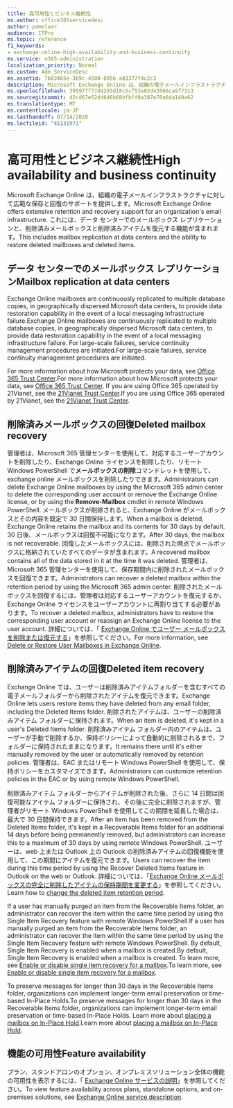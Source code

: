 ```yaml
---
title: 高可用性とビジネス継続性
ms.author: office365servicedesc
author: pamelaar
audience: ITPro
ms.topic: reference
f1_keywords:
- exchange-online-high-availability-and-business-continuity
ms.service: o365-administration
localization_priority: Normal
ms.custom: Adm_ServiceDesc
ms.assetid: 7b03465e-3b9c-4500-8956-a83377f4c2c3
description: Microsoft Exchange Online は、組織の電子メールインフラストラクチャに対して広範な保存と回復のサポートを提供します。 これには、データ センターでのメールボックス レプリケーションと、削除済みメールボックスと削除済みアイテムを復元する機能が含まれます。
ms.openlocfilehash: 395977f77d4293d18c5cf53e02d43566ca9f7313
ms.sourcegitcommit: d2cd67e52dd646b68bfbfd8a387e70a6da140a62
ms.translationtype: MT
ms.contentlocale: ja-JP
ms.lasthandoff: 07/14/2020
ms.locfileid: "45131971"
---
```

# <a name="high-availability-and-business-continuity"></a><span data-ttu-id="29a1f-104">高可用性とビジネス継続性</span><span class="sxs-lookup"><span data-stu-id="29a1f-104">High availability and business continuity</span></span>

<span data-ttu-id="29a1f-105">Microsoft Exchange Online は、組織の電子メールインフラストラクチャに対して広範な保存と回復のサポートを提供します。</span><span class="sxs-lookup"><span data-stu-id="29a1f-105">Microsoft Exchange Online offers extensive retention and recovery support for an organization's email infrastructure.</span></span> <span data-ttu-id="29a1f-106">これには、データ センターでのメールボックス レプリケーションと、削除済みメールボックスと削除済みアイテムを復元する機能が含まれます。</span><span class="sxs-lookup"><span data-stu-id="29a1f-106">This includes mailbox replication at data centers and the ability to restore deleted mailboxes and deleted items.</span></span>
  
## <a name="mailbox-replication-at-data-centers"></a><span data-ttu-id="29a1f-107">データ センターでのメールボックス レプリケーション</span><span class="sxs-lookup"><span data-stu-id="29a1f-107">Mailbox replication at data centers</span></span>

<span data-ttu-id="29a1f-108">Exchange Online mailboxes are continuously replicated to multiple database copies, in geographically dispersed Microsoft data centers, to provide data restoration capability in the event of a local messaging infrastructure failure.</span><span class="sxs-lookup"><span data-stu-id="29a1f-108">Exchange Online mailboxes are continuously replicated to multiple database copies, in geographically dispersed Microsoft data centers, to provide data restoration capability in the event of a local messaging infrastructure failure.</span></span> <span data-ttu-id="29a1f-109">For large-scale failures, service continuity management procedures are initiated.</span><span class="sxs-lookup"><span data-stu-id="29a1f-109">For large-scale failures, service continuity management procedures are initiated.</span></span>
  
<span data-ttu-id="29a1f-110">For more information about how Microsoft protects your data, see [Office 365 Trust Center](https://go.microsoft.com/fwlink/p/?LinkId=299135).</span><span class="sxs-lookup"><span data-stu-id="29a1f-110">For more information about how Microsoft protects your data, see [Office 365 Trust Center](https://go.microsoft.com/fwlink/p/?LinkId=299135).</span></span> <span data-ttu-id="29a1f-111">If you are using Office 365 operated by 21Vianet, see the [21Vianet Trust Center](https://www.21vbluecloud.com/office365/trustcenter/onlineservices.mdl).</span><span class="sxs-lookup"><span data-stu-id="29a1f-111">If you are using Office 365 operated by 21Vianet, see the [21Vianet Trust Center](https://www.21vbluecloud.com/office365/trustcenter/onlineservices.mdl).</span></span>
  
## <a name="deleted-mailbox-recovery"></a><span data-ttu-id="29a1f-112">削除済みメールボックスの回復</span><span class="sxs-lookup"><span data-stu-id="29a1f-112">Deleted mailbox recovery</span></span>

<span data-ttu-id="29a1f-113">管理者は、Microsoft 365 管理センターを使用して、対応するユーザーアカウントを削除したり、Exchange Online ライセンスを削除したり、リモート Windows PowerShell で**メールボックスの削除**コマンドレットを使用して、exchange online メールボックスを削除したりできます。</span><span class="sxs-lookup"><span data-stu-id="29a1f-113">Administrators can delete Exchange Online mailboxes by using the Microsoft 365 admin center to delete the corresponding user account or remove the Exchange Online license, or by using the **Remove-Mailbox** cmdlet in remote Windows PowerShell.</span></span> <span data-ttu-id="29a1f-114">メールボックスが削除されると、Exchange Online がメールボックスとその内容を既定で 30 日間保持します。</span><span class="sxs-lookup"><span data-stu-id="29a1f-114">When a mailbox is deleted, Exchange Online retains the mailbox and its contents for 30 days by default.</span></span> <span data-ttu-id="29a1f-115">30 日後、メールボックスは回復不可能になります。</span><span class="sxs-lookup"><span data-stu-id="29a1f-115">After 30 days, the mailbox is not recoverable.</span></span> <span data-ttu-id="29a1f-116">回復したメールボックスには、削除された時点でメールボックスに格納されていたすべてのデータが含まれます。</span><span class="sxs-lookup"><span data-stu-id="29a1f-116">A recovered mailbox contains all of the data stored in it at the time it was deleted.</span></span> <span data-ttu-id="29a1f-117">管理者は、Microsoft 365 管理センターを使用して、保存期間内に削除されたメールボックスを回復できます。</span><span class="sxs-lookup"><span data-stu-id="29a1f-117">Administrators can recover a deleted mailbox within the retention period by using the Microsoft 365 admin center.</span></span> <span data-ttu-id="29a1f-118">削除されたメールボックスを回復するには、管理者は対応するユーザーアカウントを復元するか、Exchange Online ライセンスをユーザーアカウントに再割り当てする必要があります。</span><span class="sxs-lookup"><span data-stu-id="29a1f-118">To recover a deleted mailbox, administrators have to restore the corresponding user account or reassign an Exchange Online license to the user account.</span></span> <span data-ttu-id="29a1f-119">詳細については、「 [Exchange Online でユーザー メールボックスを削除または復元する](https://go.microsoft.com/fwlink/p/?LinkId=286992)」を参照してください。</span><span class="sxs-lookup"><span data-stu-id="29a1f-119">For more information, see [Delete or Restore User Mailboxes in Exchange Online](https://go.microsoft.com/fwlink/p/?LinkId=286992).</span></span>
  
## <a name="deleted-item-recovery"></a><span data-ttu-id="29a1f-120">削除済みアイテムの回復</span><span class="sxs-lookup"><span data-stu-id="29a1f-120">Deleted item recovery</span></span>

<span data-ttu-id="29a1f-121">Exchange Online では、ユーザーは削除済みアイテムフォルダーを含むすべての電子メールフォルダーから削除されたアイテムを復元できます。</span><span class="sxs-lookup"><span data-stu-id="29a1f-121">Exchange Online lets users restore items they have deleted from any email folder, including the Deleted Items folder.</span></span> <span data-ttu-id="29a1f-122">削除されたアイテムは、ユーザーの削除済みアイテム フォルダーに保持されます。</span><span class="sxs-lookup"><span data-stu-id="29a1f-122">When an item is deleted, it's kept in a user's Deleted Items folder.</span></span> <span data-ttu-id="29a1f-123">削除済みアイテム フォルダー内のアイテムは、ユーザーが手動で削除するか、保持ポリシーによって自動的に削除されるまで、フォルダーに保持されたままになります。</span><span class="sxs-lookup"><span data-stu-id="29a1f-123">It remains there until it's either manually removed by the user or automatically removed by retention policies.</span></span> <span data-ttu-id="29a1f-124">管理者は、EAC またはリモート Windows PowerShell を使用して、保持ポリシーをカスタマイズできます。</span><span class="sxs-lookup"><span data-stu-id="29a1f-124">Administrators can customize retention policies in the EAC or by using remote Windows PowerShell.</span></span>
  
<span data-ttu-id="29a1f-125">削除済みアイテム フォルダーからアイテムが削除された後、さらに 14 日間は回復可能なアイテム フォルダーに保持され、その後に完全に削除されますが、管理者がリモート Windows PowerShell を使用してこの期間を延長した場合は、最大で 30 日間保持できます。</span><span class="sxs-lookup"><span data-stu-id="29a1f-125">After an item has been removed from the Deleted Items folder, it's kept in a Recoverable Items folder for an additional 14 days before being permanently removed, but administrators can increase this to a maximum of 30 days by using remote Windows PowerShell.</span></span> <span data-ttu-id="29a1f-126">ユーザーは、web 上または Outlook 上の Outlook の削除済みアイテムの回復機能を使用して、この期間にアイテムを復元できます。</span><span class="sxs-lookup"><span data-stu-id="29a1f-126">Users can recover the item during this time period by using the Recover Deleted Items feature in Outlook on the web or Outlook.</span></span> <span data-ttu-id="29a1f-127">詳細については、「[Exchange Online メールボックスの完全に削除したアイテムの保持期間を変更する](https://go.microsoft.com/fwlink/p/?LinkId=286940)」を参照してください。</span><span class="sxs-lookup"><span data-stu-id="29a1f-127">Learn how to [change the deleted item retention period](https://go.microsoft.com/fwlink/p/?LinkId=286940).</span></span>
  
<span data-ttu-id="29a1f-128">If a user has manually purged an item from the Recoverable Items folder, an administrator can recover the item within the same time period by using the Single Item Recovery feature with remote Windows PowerShell.</span><span class="sxs-lookup"><span data-stu-id="29a1f-128">If a user has manually purged an item from the Recoverable Items folder, an administrator can recover the item within the same time period by using the Single Item Recovery feature with remote Windows PowerShell.</span></span> <span data-ttu-id="29a1f-129">By default, Single Item Recovery is enabled when a mailbox is created.</span><span class="sxs-lookup"><span data-stu-id="29a1f-129">By default, Single Item Recovery is enabled when a mailbox is created.</span></span> <span data-ttu-id="29a1f-130">To learn more, see [Enable or disable single item recovery for a mailbox](https://go.microsoft.com/fwlink/p/?LinkID=286941).</span><span class="sxs-lookup"><span data-stu-id="29a1f-130">To learn more, see [Enable or disable single item recovery for a mailbox](https://go.microsoft.com/fwlink/p/?LinkID=286941).</span></span>
  
<span data-ttu-id="29a1f-131">To preserve messages for longer than 30 days in the Recoverable Items folder, organizations can implement longer-term email preservation or time-based In-Place Holds.</span><span class="sxs-lookup"><span data-stu-id="29a1f-131">To preserve messages for longer than 30 days in the Recoverable Items folder, organizations can implement longer-term email preservation or time-based In-Place Holds.</span></span> <span data-ttu-id="29a1f-132">Learn more about [placing a mailbox on In-Place Hold](https://go.microsoft.com/fwlink/p/?LinkId=271746).</span><span class="sxs-lookup"><span data-stu-id="29a1f-132">Learn more about [placing a mailbox on In-Place Hold](https://go.microsoft.com/fwlink/p/?LinkId=271746).</span></span>
  
## <a name="feature-availability"></a><span data-ttu-id="29a1f-133">機能の可用性</span><span class="sxs-lookup"><span data-stu-id="29a1f-133">Feature availability</span></span>

<span data-ttu-id="29a1f-134">プラン、スタンドアロンのオプション、オンプレミスソリューション全体の機能の可用性を表示するには、「 [Exchange Online サービスの説明](exchange-online-service-description.md)」を参照してください。</span><span class="sxs-lookup"><span data-stu-id="29a1f-134">To view feature availability across plans, standalone options, and on-premises solutions, see [Exchange Online service description](exchange-online-service-description.md).</span></span>
  